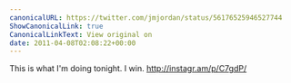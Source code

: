 ```yaml
---
canonicalURL: https://twitter.com/jmjordan/status/56176525946527744
ShowCanonicalLink: true
CanonicalLinkText: View original on
date: 2011-04-08T02:08:22+00:00
---
```

This is what I'm doing tonight. I win. http://instagr.am/p/C7gdP/
